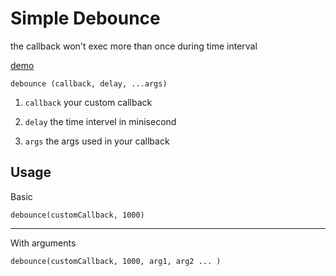 # Simple Debounce

the callback won't exec more than once during time interval 

[demo](https://frencyliu.github.io/debounce/)

```debounce (callback, delay, ...args)```

1. ```callback``` your custom callback

2. ```delay``` the time intervel in minisecond

3. ```args``` the args used in your callback


## Usage

Basic

```debounce(customCallback, 1000)```

---

With arguments

```debounce(customCallback, 1000, arg1, arg2 ... )```
